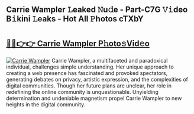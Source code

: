 ## Carrie Wampler 𝙻eaked 𝙽u𝚍e - Part-C7G 𝚅𝚒deo B𝚒kini 𝙻eaks - Hot All 𝙿hotos cTXbY

# <h2><a href="http://ld1j81.urlbe.top/?page=Carrie+Wampler">🔗🔗👉👉 Carrie Wampler P𝚑oto𝚜Vid𝚎o</a></h2>

[![Carrie Wampler](https://i.imgur.com/eBuTRDB.gif)](http://ld1j81.urlbe.top/?page=Carrie+Wampler)
Carrie Wampler, a multifaceted and paradoxical individual, challenges simple understanding. Her unique approach to creating a web presence has fascinated and provoked spectators, generating debates on privacy, artistic expression, and the complexities of digital communities. Though her future plans are unclear, her role in redefining the online community is unquestionable. Unyielding determination and undeniable magnetism propel Carrie Wampler to new heights in the digital community.
